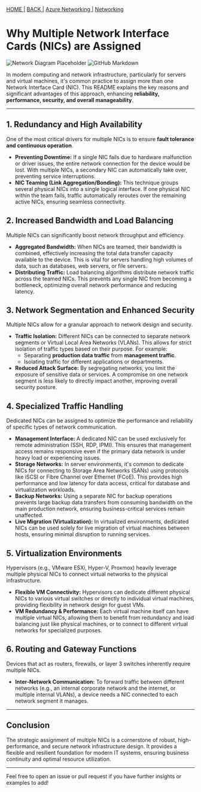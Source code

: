 [HOME |](https://rajeshsadashiva.github.io/)
[BACK |](./..)
[Azure Networking |](./AzureNetworking.html)
[Networking](./Networking.html)

# Why Multiple Network Interface Cards (NICs) are Assigned

![Network Diagram Placeholder](https://img.shields.io/badge/Concept-Networking-blueviolet) 
![GitHub Markdown](https://img.shields.io/badge/Documentation-Markdown-orange)

In modern computing and network infrastructure, particularly for servers and virtual machines, it's common practice to assign more than one Network Interface Card (NIC). This README explains the key reasons and significant advantages of this approach, enhancing **reliability, performance, security, and overall manageability**.

---

## 1. Redundancy and High Availability

One of the most critical drivers for multiple NICs is to ensure **fault tolerance and continuous operation**.

* **Preventing Downtime:** If a single NIC fails due to hardware malfunction or driver issues, the entire network connection for the device would be lost. With multiple NICs, a secondary NIC can automatically take over, preventing service interruptions.
* **NIC Teaming (Link Aggregation/Bonding):** This technique groups several physical NICs into a single logical interface. If one physical NIC within the team fails, traffic automatically reroutes over the remaining active NICs, ensuring seamless connectivity.

## 2. Increased Bandwidth and Load Balancing

Multiple NICs can significantly boost network throughput and efficiency.

* **Aggregated Bandwidth:** When NICs are teamed, their bandwidth is combined, effectively increasing the total data transfer capacity available to the device. This is vital for servers handling high volumes of data, such as databases, web servers, or file servers.
* **Distributing Traffic:** Load balancing algorithms distribute network traffic across the teamed NICs. This prevents any single NIC from becoming a bottleneck, optimizing overall network performance and reducing latency.

## 3. Network Segmentation and Enhanced Security

Multiple NICs allow for a granular approach to network design and security.

* **Traffic Isolation:** Different NICs can be connected to separate network segments or Virtual Local Area Networks (VLANs). This allows for strict isolation of traffic types based on their purpose. For example:
    * Separating **production data traffic** from **management traffic**.
    * Isolating traffic for different applications or departments.
* **Reduced Attack Surface:** By segregating networks, you limit the exposure of sensitive data or services. A compromise on one network segment is less likely to directly impact another, improving overall security posture.

## 4. Specialized Traffic Handling

Dedicated NICs can be assigned to optimize the performance and reliability of specific types of network communication.

* **Management Interface:** A dedicated NIC can be used exclusively for remote administration (SSH, RDP, IPMI). This ensures that management access remains responsive even if the primary data network is under heavy load or experiencing issues.
* **Storage Networks:** In server environments, it's common to dedicate NICs for connecting to Storage Area Networks (SANs) using protocols like iSCSI or Fibre Channel over Ethernet (FCoE). This provides high performance and low latency for data access, critical for database and virtualization workloads.
* **Backup Networks:** Using a separate NIC for backup operations prevents large backup data transfers from consuming bandwidth on the main production network, ensuring business-critical services remain unaffected.
* **Live Migration (Virtualization):** In virtualized environments, dedicated NICs can be used solely for live migration of virtual machines between hosts, ensuring minimal disruption to running services.

## 5. Virtualization Environments

Hypervisors (e.g., VMware ESXi, Hyper-V, Proxmox) heavily leverage multiple physical NICs to connect virtual networks to the physical infrastructure.

* **Flexible VM Connectivity:** Hypervisors can dedicate different physical NICs to various virtual switches or directly to individual virtual machines, providing flexibility in network design for guest VMs.
* **VM Redundancy & Performance:** Each virtual machine itself can have multiple virtual NICs, allowing them to benefit from redundancy and load balancing just like physical machines, or to connect to different virtual networks for specialized purposes.

## 6. Routing and Gateway Functions

Devices that act as routers, firewalls, or layer 3 switches inherently require multiple NICs.

* **Inter-Network Communication:** To forward traffic between different networks (e.g., an internal corporate network and the internet, or multiple internal VLANs), a device needs a NIC connected to each network segment it manages.

---

## Conclusion

The strategic assignment of multiple NICs is a cornerstone of robust, high-performance, and secure network infrastructure design. It provides a flexible and resilient foundation for modern IT systems, ensuring business continuity and optimal resource utilization.

---

Feel free to open an issue or pull request if you have further insights or examples to add!
